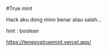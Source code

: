 #True mint

Hack aku dong minn benar atau salah...

hint : boolean

https://tenesystruemint.vercel.app/